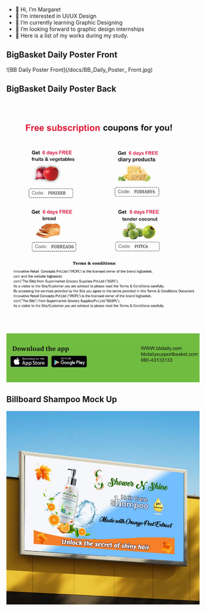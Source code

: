 - 👋 Hi, I’m Margaret
- 👀 I’m interested in UI/UX Design
- 🌱 I’m currently learning Graphic Designing
- 💞️ I’m looking forward to graphic design internships
- 🎨 Here is a list of my works during my study.

## BigBasket Daily Poster Front
![BB Daily Poster Front](/docs/BB_Daily_Poster_ Front.jpg)

## BigBasket Daily Poster Back
![BB Daily Poster Back](/docs/BB_Daily_Poster_Back_Side.jpg)

## Billboard Shampoo Mock Up
![Billboard Shampoo Mock Up](/docs/Billboard_Shampoo_Mock_Up.jpg)


